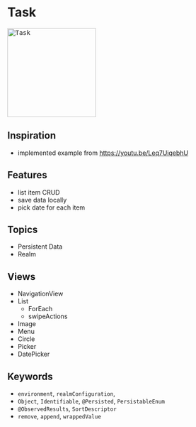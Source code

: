 # Task

<kbd><img src="https://user-images.githubusercontent.com/12739843/153751978-12caa8a8-3676-42ae-8823-5dc824ad6e42.gif" width="200px" alt="Task"/></kbd>

## Inspiration

- implemented example from https://youtu.be/Leq7UiqebhU

## Features

- list item CRUD
- save data locally
- pick date for each item

## Topics

- Persistent Data
- Realm

## Views

- NavigationView
- List
  - ForEach
  - swipeActions
- Image
- Menu
- Circle
- Picker
- DatePicker

## Keywords

- `environment`, `realmConfiguration`,
- `Object`, `Identifiable`, `@Persisted`, `PersistableEnum`
- `@ObservedResults`, `SortDescriptor`
- `remove`, `append`, `wrappedValue`
